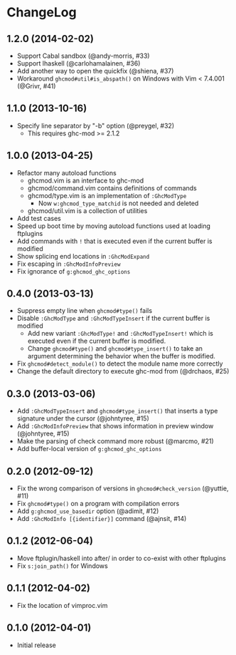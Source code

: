 # ChangeLog
## 1.2.0 (2014-02-02)
- Support Cabal sandbox (@andy-morris, #33)
- Support lhaskell (@carlohamalainen, #36)
- Add another way to open the quickfix (@shiena, #37)
- Workaround `ghcmod#util#is_abspath()` on Windows with Vim < 7.4.001 (@Grivr, #41)

## 1.1.0 (2013-10-16)
- Specify line separator by "-b" option (@preygel, #32)
    - This requires ghc-mod >= 2.1.2

## 1.0.0 (2013-04-25)
- Refactor many autoload functions
    - ghcmod.vim is an interface to ghc-mod
    - ghcmod/command.vim contains definitions of commands
    - ghcmod/type.vim is an implementation of `:GhcModType`
        - Now `w:ghcmod_type_matchid` is not needed and deleted
    - ghcmod/util.vim is a collection of utilities
- Add test cases
- Speed up boot time by moving autoload functions used at loading ftplugins
- Add commands with `!` that is executed even if the current buffer is modified
- Show splicing end locations in `:GhcModExpand`
- Fix escaping in `:GhcModInfoPreview`
- Fix ignorance of `g:ghcmod_ghc_options`

## 0.4.0 (2013-03-13)
- Suppress empty line when `ghcmod#type()` fails
- Disable `:GhcModType` and `:GhcModTypeInsert` if the current buffer is modified
    - Add new variant `:GhcModType!` and `:GhcModTypeInsert!` which is executed even if the current buffer is modified.
    - Change `ghcmod#type()` and `ghcmod#type_insert()` to take an argument determining the behavior when the buffer is modified.
- Fix `ghcmod#detect_module()` to detect the module name more correctly
- Change the default directory to execute ghc-mod from (@drchaos, #25)

## 0.3.0 (2013-03-06)
- Add `:GhcModTypeInsert` and `ghcmod#type_insert()` that inserts a type signature under the cursor (@johntyree, #15)
- Add `:GhcModInfoPreview` that shows information in preview window (@johntyree, #15)
- Make the parsing of check command more robust (@marcmo, #21)
- Add buffer-local version of `g:ghcmod_ghc_options`

## 0.2.0 (2012-09-12)
- Fix the wrong comparison of versions in `ghcmod#check_version` (@yuttie, #11)
- Fix `ghcmod#type()` on a program with compilation errors
- Add `g:ghcmod_use_basedir` option (@adimit, #12)
- Add `:GhcModInfo [{identifier}]` command (@ajnsit, #14)

## 0.1.2 (2012-06-04)
- Move ftplugin/haskell into after/ in order to co-exist with other ftplugins
- Fix `s:join_path()` for Windows

## 0.1.1 (2012-04-02)
- Fix the location of vimproc.vim

## 0.1.0 (2012-04-01)
- Initial release
